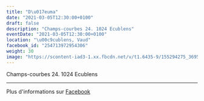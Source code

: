 ```yaml
---
title: "D\u017euma"
date: "2021-03-05T12:30:00+0100"
draft: false
description: "Champs-courbes 24. 1024 Ecublens"
eventDate: "2021-03-05T12:30:00+0100"
location: "\u00c9cublens, Vaud"
facebook_id: "254713972954306"
weight: 30
image: "https://scontent-iad3-1.xx.fbcdn.net/v/t1.6435-9/155294275_3695079563921169_4909597834044538694_n.jpg?_nc_cat=101&ccb=1-7&_nc_sid=9e60e4&_nc_ohc=01mURvt6BgUQ7kNvwHv15Tu&_nc_oc=AdmLEgOe9qDh4rEg-1ooZ3Nj7ehVNWdHodYm7rGDpe1bv-ZU6UjKY6sj1B3fiF4Vu7k&_nc_zt=23&_nc_ht=scontent-iad3-1.xx&edm=ABTKTjYEAAAA&_nc_gid=WyewJa_162RaIPZ7YRU26Q&oh=00_AfGCtz0znISXNO__Zpr24hAvF0o-tEwe-pUuwk8UNLB-YQ&oe=6830E61B"
---
```


Champs-courbes 24. 1024 Ecublens

---

Plus d'informations sur [Facebook](https://facebook.com/events/254713972954306)